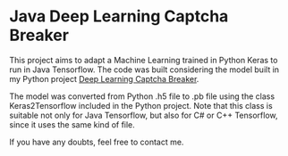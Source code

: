 Java Deep Learning Captcha Breaker
===================

This project aims to adapt a Machine Learning trained in Python Keras to run in Java Tensorflow. The code was built considering the model built
in my Python project [Deep Learning Captcha Breaker](https://github.com/marinelligiovanna/DLCaptchaBreaker).

The model was converted from Python .h5 file to .pb file using the class Keras2Tensorflow included in the Python project. Note that this class is suitable not only for Java Tensorflow, but also for C# or C++ Tensorflow, since it uses the same kind of file.

If you have any doubts, feel free to contact me.
